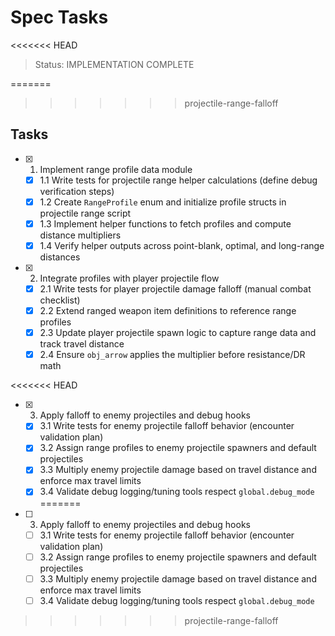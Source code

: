 # Spec Tasks

<<<<<<< HEAD
> Status: IMPLEMENTATION COMPLETE

=======
>>>>>>> projectile-range-falloff
## Tasks

- [x] 1. Implement range profile data module
  - [x] 1.1 Write tests for projectile range helper calculations (define debug verification steps)
  - [x] 1.2 Create `RangeProfile` enum and initialize profile structs in projectile range script
  - [x] 1.3 Implement helper functions to fetch profiles and compute distance multipliers
  - [x] 1.4 Verify helper outputs across point-blank, optimal, and long-range distances

- [x] 2. Integrate profiles with player projectile flow
  - [x] 2.1 Write tests for player projectile damage falloff (manual combat checklist)
  - [x] 2.2 Extend ranged weapon item definitions to reference range profiles
  - [x] 2.3 Update player projectile spawn logic to capture range data and track travel distance
  - [x] 2.4 Ensure `obj_arrow` applies the multiplier before resistance/DR math

<<<<<<< HEAD
- [x] 3. Apply falloff to enemy projectiles and debug hooks
  - [x] 3.1 Write tests for enemy projectile falloff behavior (encounter validation plan)
  - [x] 3.2 Assign range profiles to enemy projectile spawners and default projectiles
  - [x] 3.3 Multiply enemy projectile damage based on travel distance and enforce max travel limits
  - [x] 3.4 Validate debug logging/tuning tools respect `global.debug_mode`
=======
- [ ] 3. Apply falloff to enemy projectiles and debug hooks
  - [ ] 3.1 Write tests for enemy projectile falloff behavior (encounter validation plan)
  - [ ] 3.2 Assign range profiles to enemy projectile spawners and default projectiles
  - [ ] 3.3 Multiply enemy projectile damage based on travel distance and enforce max travel limits
  - [ ] 3.4 Validate debug logging/tuning tools respect `global.debug_mode`
>>>>>>> projectile-range-falloff

